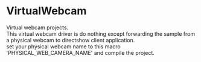 # VirtualWebcam
Virtual webcam projects.  
This virtual webcam driver is do nothing except forwarding the sample from a physical webcam to directshow client application.  
set your physical webcam name to this macro 'PHYSICAL_WEB_CAMERA_NAME' and compile the project.  